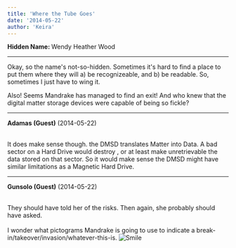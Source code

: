 ```yaml
---
title: 'Where the Tube Goes'
date: '2014-05-22'
author: 'Keira'
---
```


<p><strong>Hidden Name: </strong>Wendy Heather Wood</p><hr><p>Okay, so the name's not-so-hidden. Sometimes it's hard to find a place to put them where they will a) be recognizeable, and b) be readable. So, sometimes I just have to wing it.</p><p>Also! Seems Mandrake has managed to find an exit! And who knew that the digital matter storage devices were capable of being so fickle?</p>

---
**Adamas (Guest)** (2014-05-22)

<br> It does make sense though. the DMSD translates Matter into Data. A bad sector on a Hard Drive would destroy , or at least make unretrievable the data stored on that sector. So it would make sense the DMSD might have similar limitations as a Magnetic Hard Drive.<br>

---
**Gunsolo (Guest)** (2014-05-22)

<br> They should have told her of the risks. Then again, she probably should have asked.<br><br>I wonder what pictograms Mandrake is going to use to indicate a break-in/takeover/invasion/whatever-this-is. <img src="//smilies/smile.gif" alt="Smile" border="0"><br>

